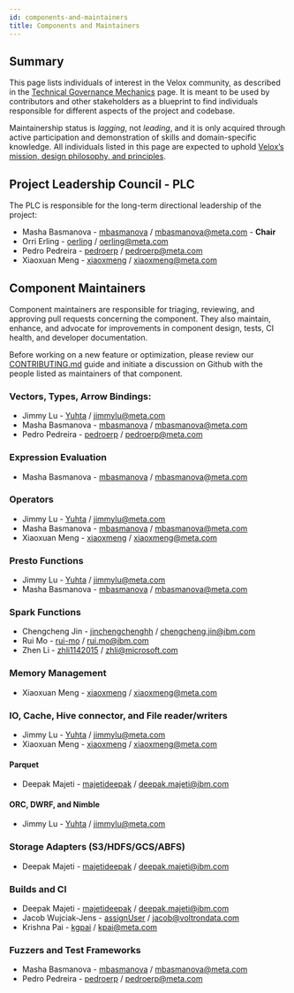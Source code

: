 ```yaml
---
id: components-and-maintainers
title: Components and Maintainers
---
```


## Summary

This page lists individuals of interest in the Velox community, as described in
the [Technical Governance Mechanics](./technical-governance)
page. It is meant to be used by contributors and other stakeholders as a
blueprint to find individuals responsible for different aspects of the project
and codebase.

Maintainership status is *lagging*, not *leading*, and it is only acquired
through active participation and demonstration of skills and domain-specific
knowledge. All individuals listed in this page are expected to uphold
[Velox’s mission, design philosophy, and principles](./design-philosophy). 

## Project Leadership Council - PLC

The PLC is responsible for the long-term directional leadership of the project:

* Masha Basmanova - [mbasmanova](https://github.com/mbasmanova) / mbasmanova@meta.com - **Chair**
* Orri Erling - [oerling](https://github.com/oerling) / oerling@meta.com
* Pedro Pedreira - [pedroerp](https://github.com/pedroerp) / pedroerp@meta.com
* Xiaoxuan Meng - [xiaoxmeng](https://github.com/xiaoxmeng) / xiaoxmeng@meta.com

## Component Maintainers

Component maintainers are responsible for triaging, reviewing, and approving
pull requests concerning the component. They also maintain, enhance,
and advocate for improvements in component design, tests, CI health, and
developer documentation.

Before working on a new feature or optimization, please review our
[CONTRIBUTING.md](https://github.com/facebookincubator/velox/blob/main/CONTRIBUTING.md)
guide and initiate a discussion on Github with the people listed as
maintainers of that component. 

### Vectors, Types, Arrow Bindings:

* Jimmy Lu - [Yuhta](https://github.com/Yuhta) / jimmylu@meta.com
* Masha Basmanova - [mbasmanova](https://github.com/mbasmanova) / mbasmanova@meta.com
* Pedro Pedreira - [pedroerp](https://github.com/pedroerp) / pedroerp@meta.com

### Expression Evaluation

* Masha Basmanova - [mbasmanova](https://github.com/mbasmanova) / mbasmanova@meta.com

### Operators

* Jimmy Lu - [Yuhta](https://github.com/Yuhta) / jimmylu@meta.com
* Masha Basmanova - [mbasmanova](https://github.com/mbasmanova) / mbasmanova@meta.com
* Xiaoxuan Meng - [xiaoxmeng](https://github.com/xiaoxmeng) / xiaoxmeng@meta.com

### Presto Functions

* Jimmy Lu - [Yuhta](https://github.com/Yuhta) / jimmylu@meta.com
* Masha Basmanova - [mbasmanova](https://github.com/mbasmanova) / mbasmanova@meta.com

### Spark Functions

* Chengcheng Jin - [jinchengchenghh](https://github.com/jinchengchenghh) / chengcheng.jin@ibm.com
* Rui Mo - [rui-mo](https://github.com/rui-mo) / rui.mo@ibm.com
* Zhen Li - [zhli1142015](https://github.com/zhli1142015) / zhli@microsoft.com

### Memory Management

* Xiaoxuan Meng - [xiaoxmeng](https://github.com/xiaoxmeng) / xiaoxmeng@meta.com

### IO, Cache, Hive connector, and File reader/writers

* Jimmy Lu - [Yuhta](https://github.com/Yuhta) / jimmylu@meta.com
* Xiaoxuan Meng - [xiaoxmeng](https://github.com/xiaoxmeng) / xiaoxmeng@meta.com

#### Parquet

* Deepak Majeti - [majetideepak](https://github.com/majetideepak) / deepak.majeti@ibm.com

#### ORC, DWRF, and Nimble

* Jimmy Lu - [Yuhta](https://github.com/Yuhta) / jimmylu@meta.com

### Storage Adapters (S3/HDFS/GCS/ABFS)

* Deepak Majeti - [majetideepak](https://github.com/majetideepak) / deepak.majeti@ibm.com

### Builds and CI

* Deepak Majeti - [majetideepak](https://github.com/majetideepak) / deepak.majeti@ibm.com
* Jacob Wujciak-Jens - [assignUser](https://github.com/assignUser) / jacob@voltrondata.com
* Krishna Pai - [kgpai](https://github.com/kgpai) / kpai@meta.com

### Fuzzers and Test Frameworks

* Masha Basmanova - [mbasmanova](https://github.com/mbasmanova) / mbasmanova@meta.com
* Pedro Pedreira - [pedroerp](https://github.com/pedroerp) / pedroerp@meta.com
